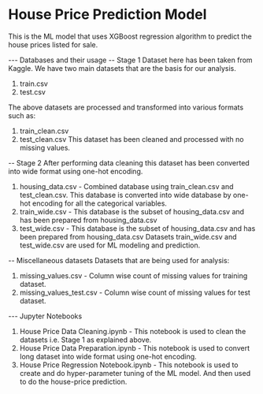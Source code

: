 # House Price Prediction Model
This is the ML model that uses XGBoost regression algorithm to predict the house prices listed for sale.

--- Databases and their usage
-- Stage 1
Dataset here has been taken from Kaggle. We have two main datasets that are the basis for our analysis.
1) train.csv
2) test.csv

The above datasets are processed and transformed into various formats such as:
1) train_clean.csv
2) test_clean.csv
This dataset has been cleaned and processed with no missing values.

-- Stage 2
After performing data cleaning this dataset has been converted into wide format using one-hot encoding.
1) housing_data.csv - Combined database using train_clean.csv and test_clean.csv. This database is converted into wide database by one-hot encoding for all the categorical variables.
2) train_wide.csv - This database is the subset of housing_data.csv and has been prepared from housing_data.csv
3) test_wide.csv - This database is the subset of housing_data.csv and has been prepared from housing_data.csv
Datasets train_wide.csv and test_wide.csv are used for ML modeling and prediction.

-- Miscellaneous datasets
Datasets that are being used for analysis:
1) missing_values.csv - Column wise count of missing values for training dataset.
2) missing_values_test.csv - Column wise count of missing values for test dataset.

--- Jupyter Notebooks
1) House Price Data Cleaning.ipynb - This notebook is used to clean the datasets i.e. Stage 1 as explained above.
2) House Price Data Preparation.ipynb - This notebook is used to convert long dataset into wide format using one-hot encoding.
3) House Price Regression Notebook.ipynb - This notebook is used to create and do hyper-parameter tuning of the ML model. And then used to do the house-price prediction.
